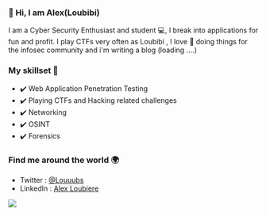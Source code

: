 ### 👋 Hi, I am Alex(Loubibi) 

I am a Cyber Security Enthusiast and student 💻, I break into applications for fun and profit. I play CTFs very often as Loubibi , I love 💖 doing things for the infosec community and i'm writing a blog (loading ....)

### My skillset 🔧

- ✔️ Web Application Penetration Testing 
- ✔️ Playing CTFs and Hacking related challenges
- ✔️ Networking 
- ✔️ OSINT 
- ✔️ Forensics 

### Find me around the world 🌍

- Twitter : [@Louuubs](https://twitter.com/Louuubs)
- LinkedIn : [Alex Loubiere](https://www.linkedin.com/in/alex-loubi%C3%A8re-a86804113/)

![](https://komarev.com/ghpvc/?username=loubibi&color=brightgreen)
